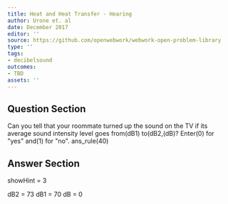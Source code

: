 ```yaml
---
title: Heat and Heat Transfer - Hearing
author: Urone et. al
date: December 2017
editor: ''
source: https://github.com/openwebwork/webwork-open-problem-library
type: ''
tags:
- decibelsound
outcomes:
- TBD
assets: ''
---
```


## Question Section 

Can you tell that your roommate turned up the sound on the TV if its average sound
intensity level goes from(dB1) to(dB2,(dB)? 
Enter(0) for "yes" and(1) for "no".
ans_rule(40)


## Answer Section

showHint = 3

dB2 = 73
dB1 = 70
dB = 0